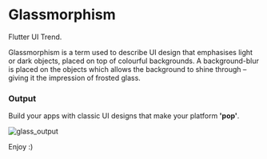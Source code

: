 # Glassmorphism
Flutter UI Trend. 

Glassmorphism is a term used to describe UI design that emphasises light or dark objects, placed on top of colourful backgrounds. A background-blur is placed on the objects which allows the background to shine through – giving it the impression of frosted glass.
<h3>Output</h3>
Build your apps with classic UI designs that make your platform <b>'pop'</b>.


![glass_output](https://user-images.githubusercontent.com/55271909/160222583-e70c8d6d-a88f-443d-934e-0fc8eca3d6d8.png)


Enjoy :)
